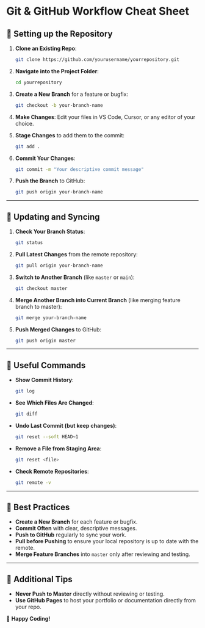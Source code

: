 
# Git & GitHub Workflow Cheat Sheet

## 🚀 **Setting up the Repository**

1. **Clone an Existing Repo**:
   ```bash
   git clone https://github.com/yourusername/yourrepository.git
   ```

2. **Navigate into the Project Folder**:
   ```bash
   cd yourrepository
   ```

3. **Create a New Branch** for a feature or bugfix:
   ```bash
   git checkout -b your-branch-name
   ```

4. **Make Changes**: Edit your files in VS Code, Cursor, or any editor of your choice.

5. **Stage Changes** to add them to the commit:
   ```bash
   git add .
   ```

6. **Commit Your Changes**:
   ```bash
   git commit -m "Your descriptive commit message"
   ```

7. **Push the Branch** to GitHub:
   ```bash
   git push origin your-branch-name
   ```

---

## 🌱 **Updating and Syncing**

1. **Check Your Branch Status**:
   ```bash
   git status
   ```

2. **Pull Latest Changes** from the remote repository:
   ```bash
   git pull origin your-branch-name
   ```

3. **Switch to Another Branch** (like `master` or `main`):
   ```bash
   git checkout master
   ```

4. **Merge Another Branch into Current Branch** (like merging feature branch to master):
   ```bash
   git merge your-branch-name
   ```

5. **Push Merged Changes** to GitHub:
   ```bash
   git push origin master
   ```

---

## 🎯 **Useful Commands**

- **Show Commit History**:
   ```bash
   git log
   ```

- **See Which Files Are Changed**:
   ```bash
   git diff
   ```

- **Undo Last Commit (but keep changes)**:
   ```bash
   git reset --soft HEAD~1
   ```

- **Remove a File from Staging Area**:
   ```bash
   git reset <file>
   ```

- **Check Remote Repositories**:
   ```bash
   git remote -v
   ```

---

## 🔄 **Best Practices**

- **Create a New Branch** for each feature or bugfix.
- **Commit Often** with clear, descriptive messages.
- **Push to GitHub** regularly to sync your work.
- **Pull before Pushing** to ensure your local repository is up to date with the remote.
- **Merge Feature Branches** into `master` only after reviewing and testing.

---

## 🌟 **Additional Tips**

- **Never Push to Master** directly without reviewing or testing.
- **Use GitHub Pages** to host your portfolio or documentation directly from your repo.

📝 **Happy Coding!**
